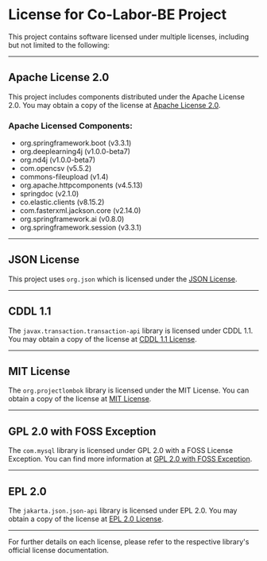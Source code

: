 # License for Co-Labor-BE Project

This project contains software licensed under multiple licenses, including but not limited to the following:

---

## Apache License 2.0

This project includes components distributed under the Apache License 2.0. You may obtain a copy of the license at [Apache License 2.0](http://www.apache.org/licenses/LICENSE-2.0).

### Apache Licensed Components:
- org.springframework.boot (v3.3.1)
- org.deeplearning4j (v1.0.0-beta7)
- org.nd4j (v1.0.0-beta7)
- com.opencsv (v5.5.2)
- commons-fileupload (v1.4)
- org.apache.httpcomponents (v4.5.13)
- springdoc (v2.1.0)
- co.elastic.clients (v8.15.2)
- com.fasterxml.jackson.core (v2.14.0)
- org.springframework.ai (v0.8.0)
- org.springframework.session (v3.3.1)

---

## JSON License

This project uses `org.json` which is licensed under the [JSON License](https://www.json.org/license.html).

---

## CDDL 1.1

The `javax.transaction.transaction-api` library is licensed under CDDL 1.1. You may obtain a copy of the license at [CDDL 1.1 License](https://github.com/javaee/javax.transaction/blob/master/LICENSE).

---

## MIT License

The `org.projectlombok` library is licensed under the MIT License. You can obtain a copy of the license at [MIT License](https://github.com/projectlombok/lombok/blob/master/LICENSE).

---

## GPL 2.0 with FOSS Exception

The `com.mysql` library is licensed under GPL 2.0 with a FOSS License Exception. You can find more information at [GPL 2.0 with FOSS Exception](https://www.mysql.com/about/legal/licensing/foss-exception/).

---

## EPL 2.0

The `jakarta.json.json-api` library is licensed under EPL 2.0. You may obtain a copy of the license at [EPL 2.0 License](https://github.com/eclipse-ee4j/jsonp-api/blob/master/LICENSE.md).

---

For further details on each license, please refer to the respective library's official license documentation.
